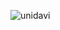 ![unidavi](https://user-images.githubusercontent.com/31260719/139905606-d5602edc-1866-4389-9940-ea6216cabc52.png)
